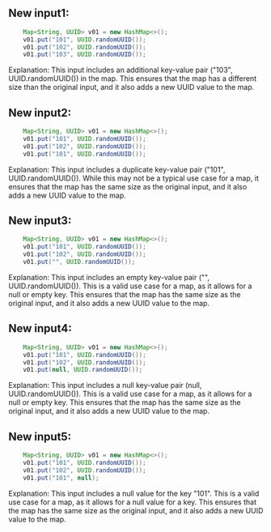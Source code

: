 ## New input1:
```java
    Map<String, UUID> v01 = new HashMap<>();
    v01.put("101", UUID.randomUUID());
    v01.put("102", UUID.randomUUID());
    v01.put("103", UUID.randomUUID());
```
Explanation: This input includes an additional key-value pair ("103", UUID.randomUUID()) in the map. This ensures that the map has a different size than the original input, and it also adds a new UUID value to the map.

## New input2:
```java
    Map<String, UUID> v01 = new HashMap<>();
    v01.put("101", UUID.randomUUID());
    v01.put("102", UUID.randomUUID());
    v01.put("101", UUID.randomUUID());
```
Explanation: This input includes a duplicate key-value pair ("101", UUID.randomUUID()). While this may not be a typical use case for a map, it ensures that the map has the same size as the original input, and it also adds a new UUID value to the map.

## New input3:
```java
    Map<String, UUID> v01 = new HashMap<>();
    v01.put("101", UUID.randomUUID());
    v01.put("102", UUID.randomUUID());
    v01.put("", UUID.randomUUID());
```
Explanation: This input includes an empty key-value pair ("", UUID.randomUUID()). This is a valid use case for a map, as it allows for a null or empty key. This ensures that the map has the same size as the original input, and it also adds a new UUID value to the map.

## New input4:
```java
    Map<String, UUID> v01 = new HashMap<>();
    v01.put("101", UUID.randomUUID());
    v01.put("102", UUID.randomUUID());
    v01.put(null, UUID.randomUUID());
```
Explanation: This input includes a null key-value pair (null, UUID.randomUUID()). This is a valid use case for a map, as it allows for a null or empty key. This ensures that the map has the same size as the original input, and it also adds a new UUID value to the map.

## New input5:
```java
    Map<String, UUID> v01 = new HashMap<>();
    v01.put("101", UUID.randomUUID());
    v01.put("102", UUID.randomUUID());
    v01.put("101", null);
```
Explanation: This input includes a null value for the key "101". This is a valid use case for a map, as it allows for a null value for a key. This ensures that the map has the same size as the original input, and it also adds a new UUID value to the map.
